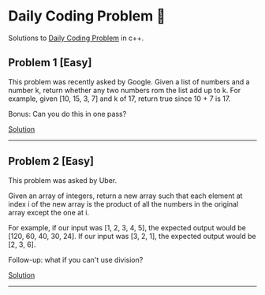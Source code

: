 # Daily Coding Problem  🌽

Solutions to [Daily Coding Problem](https://www.dailycodingproblem.com) in c++.

## Problem 1 [Easy]

This problem was recently asked by Google.
Given a list of numbers and a number k, return whether any two numbers 
rom the list add up to k.
For example, given [10, 15, 3, 7] and k of 17, return true since 10 + 7 is 17.

Bonus: Can you do this in one pass?

[Solution](https://github.com/All3yp/Daily-Coding-problems/blob/main/Daily_Coding_Problem-01.cpp)

---

## Problem 2 [Easy]

This problem was asked by Uber.

Given an array of integers, return a new array such that each element 
at index i of the new array is the product of all the numbers in the 
original array except the one at i.

For example, if our input was [1, 2, 3, 4, 5], the expected output 
would be [120, 60, 40, 30, 24]. If our input was [3, 2, 1], 
the expected output would be [2, 3, 6].

Follow-up: what if you can't use division?

[Solution](https://github.com/All3yp/Daily-Coding-problems/blob/main/Daily_Coding_Problem-02.cpp)

---